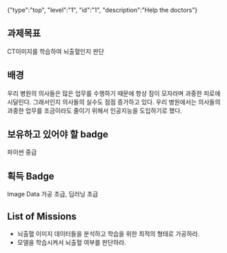 {"type":"top", "level":"1", "id":"1", "description":"Help the doctors"}

## 과제목표
CT이미지를 학습하여 뇌출혈인지 판단
## 배경
우리 병원의 의사들은 많은 업무를 수행하기 때문에 항상 잠이 모자라며 과중한 피로에 시달린다. 그래서인지 의사들의 실수도 점점 증가하고 있다. 
우리 병원에서는 의사들의 과중한 업무를 조금이라도 줄이기 위해서 인공지능을 도입하기로 했다.
## 보유하고 있어야 할 badge
파이썬 중급
## 획득 Badge
Image Data 가공 초급, 딥러닝 초급
## List of Missions
* 뇌출혈 이미지 데이터들을 분석하고 학습을 위한 최적의 형태로 가공하라. 
* 모델을 학습시켜서 뇌출혈 여부를 판단하라.

